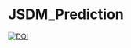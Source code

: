 # JSDM_Prediction

[![DOI](https://zenodo.org/badge/130173871.svg)](https://zenodo.org/badge/latestdoi/130173871)
